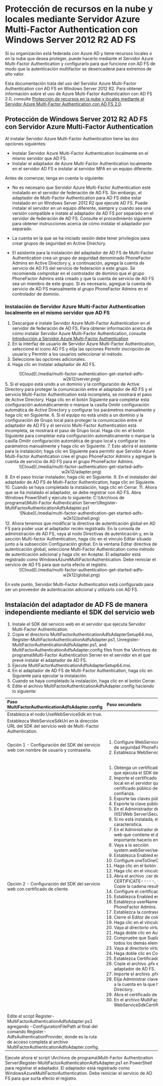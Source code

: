 <properties 
	pageTitle="Protección de recursos en la nube y locales mediante el Servidor Azure MFA con Windows Server 2012 R2 AD FS" 
	description="En esta página de Azure Multi-Factor Authentication se describe cómo empezar a trabajar con Azure MFA y AD FS en Windows Server 2012 R2." 
	services="multi-factor-authentication" 
	documentationCenter="" 
	authors="billmath" 
	manager="terrylan" 
	editor="bryanla"/>

<tags 
	ms.service="multi-factor-authentication" 
	ms.workload="identity" 
	ms.tgt_pltfrm="na" 
	ms.devlang="na" 
	ms.topic="article" 
	ms.date="06/02/2015" 
	ms.author="billmath"/>


# Protección de recursos en la nube y locales mediante Servidor Azure Multi-Factor Authentication con Windows Server 2012 R2 AD FS

Si su organización está federada con Azure AD y tiene recursos locales o en la nube que desea proteger, puede hacerlo mediante el Servidor Azure Multi-Factor Authentication y configurarlo para que funcione con AD FS de modo que la autenticación multifactor se desencadene para extremos de alto valor.

Esta documentación trata del uso del Servidor Azure Multi-Factor Authentication con AD FS en Windows Server 2012 R2. Para obtener información sobre el uso de Azure Multi-Factor Authentication con AD FS 2.0, consulte [Protección de recursos en la nube y locales mediante el Servidor Azure Multi-Factor Authentication con AD FS 2.0](multi-factor-authentication-get-started-adfs-adfs2.md).

## Protección de Windows Server 2012 R2 AD FS con Servidor Azure Multi-Factor Authentication

Al instalar Servidor Azure Multi-Factor Authentication tiene las dos opciones siguientes:

- Instalar Servidor Azure Multi-Factor Authentication localmente en el mismo servidor que AD FS. 
- Instalar el adaptador de Azure Multi-Factor Authentication localmente en el servidor AD FS e instalar al servidor MFA en un equipo diferente.

Antes de comenzar, tenga en cuenta lo siguiente:

- No es necesario que Servidor Azure Multi-Factor Authentication esté instalado en el servidor de federación de AD FS. Sin embargo, el adaptador de Multi-Factor Authentication para AD FS debe estar instalado en un Windows Server 2012 R2 que ejecute AD FS. Puede instalar el servidor en un equipo diferente, siempre y cuando sea una versión compatible e instale al adaptador de AD FS por separado en el servidor de federación de AD FS. Consulte el procedimiento siguiente para obtener instrucciones acerca de cómo instalar el adaptador por separado.

- La cuenta en la que se ha iniciado sesión debe tener privilegios para crear grupos de seguridad en Active Directory.

- El asistente para la instalación del adaptador de AD FS de Multi-Factor Authentication crea un grupo de seguridad denominado PhoneFactor Admins en Active Directory y, a continuación, agrega la cuenta de servicio de AD FS del servicio de federación a este grupo. Se recomienda comprobar en el controlador de dominio que el grupo PhoneFactor Admins está creado y que la cuenta de servicio de AD FS sea un miembro de este grupo. Si es necesario, agregue la cuenta de servicio de AD FS manualmente al grupo PhoneFactor Admins en el controlador de dominio.
  

### Instalación de Servidor Azure Multi-Factor Authentication localmente en el mismo servidor que AD FS

1. Descargue e instale Servidor Azure Multi-Factor Authentication en el servidor de federación de AD FS. Para obtener información acerca de cómo instalar Servidor Azure Multi-Factor Authentication, consulte [Introducción a Servidor Azure Multi-Factor Authentication](multi-factor-authentication-get-started-server.md)
2. En la interfaz de usuario de Servidor Azure Multi-Factor Authentication, seleccione el icono AD FS y elija las opciones Permitir inscripción de usuario y Permitir a los usuarios seleccionar el método.
3. Seleccione las opciones adicionales.
4. Haga clic en Instalar adaptador de AD FS.
<center>![Cloud](./media/multi-factor-authentication-get-started-adfs-w2k12/server.png)</center>
5. Si el equipo está unido a un dominio y la configuración de Active Directory para proteger la comunicación entre el adaptador de AD FS y el servicio Multi-Factor Authentication está incompleta, se mostrará el paso de Active Directory. Haga clic en el botón Siguiente para completar esta configuración automáticamente o marque la casilla Omitir configuración automática de Active Directory y configurar los parámetros manualmente y haga clic en Siguiente.
6. Si el equipo no está unido a un dominio y la configuración de Grupo local para proteger la comunicación entre el adaptador de AD FS y el servicio Multi-Factor Authentication está incompleta, se mostrará el paso de Grupo local. Haga clic en el botón Siguiente para completar esta configuración automáticamente o marque la casilla Omitir configuración automática de grupo local y configurar los parámetros manualmente y haga clic en Siguiente.
7. Esto abrirá el asistente para la instalación; haga clic en Siguiente para permitir que Servidor Azure Multi-Factor Authentication cree el grupo PhoneFactor Admins y agregue la cuenta de servicio de AD FS para el grupo PhoneFactor Admins.
<center>![Cloud](./media/multi-factor-authentication-get-started-adfs-w2k12/adapter.png)</center>
8. En el paso Iniciar instalador, haga clic en Siguiente.
9. En el instalador del adaptador de AD FS de Multi-Factor Authentication, haga clic en Siguiente.
10. Cuando se haya completado la instalación, haga clic en Cerrar.
11. Ahora que se ha instalado el adaptador, se debe registrar con AD FS. Abra Windows PowerShell y ejecute lo siguiente: C:\\Archivos de programa\\Multi-Factor Authentication Server\\Register-MultiFactorAuthenticationAdfsAdapter.ps1 <center>![Nube](./media/multi-factor-authentication-get-started-adfs-w2k12/pshell.png)</center>
12. Ahora tenemos que modificar la directiva de autenticación global en AD FS para poder usar el adaptador recién registrado. En la consola de administración de AD FS, vaya al nodo Directivas de autenticación y, en la sección Multi-factor Authentication, haga clic en el vínculo Editar situado junto a la subsección Configuración global. En la ventana Editar directiva de autenticación global, seleccione Multi-Factor Authentication como método de autenticación adicional y haga clic en Aceptar. El adaptador está registrado como WindowsAzureMultiFactorAuthentication. Debe reiniciar el servicio de AD FS para que surta efecto el registro.

<center>![Cloud](./media/multi-factor-authentication-get-started-adfs-w2k12/global.png)</center>

En este punto, Servidor Multi-Factor Authentication está configurado para ser un proveedor de autenticación adicional y utilizarlo con AD FS.

## Instalación del adaptador de AD FS de manera independiente mediante el SDK del servicio web
1. Instale el SDK del servicio web en el servidor que ejecuta Servidor Multi-Factor Authentication.
2. Copie el directorio MultiFactorAuthenticationAdfsAdapterSetup64.msi, Register-MultiFactorAuthenticationAdfsAdapter.ps1, Unregister-MultiFactorAuthenticationAdfsAdapter.ps1, and MultiFactorAuthenticationAdfsAdapter.config files from the \\Archivos de programa\\Multi-Factor Authentication Server en el servidor en el que prevé instalar el adaptador de AD FS.
3. Ejecute MultiFactorAuthenticationAdfsAdapterSetup64.msi.
4. En el adaptador de AD FS de Multi-Factor Authentication, haga clic en Siguiente para ejecutar la instalación.
5. Cuando se haya completado la instalación, haga clic en el botón Cerrar.
6. Edite el archivo MultiFactorAuthenticationAdfsAdapter.config haciendo lo siguiente:

Paso MultiFactorAuthenticationAdfsAdapter.config| Paso secundario
:------------- | :------------- |
Establezca el nodo UseWebServiceSdk en true.||
Establezca WebServiceSdkUrl en la dirección URL del SDK del servicio web de Multi-Factor Authentication.||
Opción 1 - Configuración del SDK del servicio web con nombre de usuario y contraseña.|<ol><li>Configure WebServiceSdkUsername como una cuenta que sea miembro del grupo de seguridad PhoneFactor Admins. Use el <domain>formato <nombreDeUsuario>.<li>Establezca WebServiceSdkPassword en la contraseña de la cuenta adecuada.</li></ol>
Opción 2 - Configuración del SDK del servicio web con certificado de cliente.|<ol><li>Obtenga un certificado de cliente de una entidad de certificación para el servidor que ejecuta el SDK del servicio web.</li><li>Importe el certificado de cliente al almacén de certificados personales del equipo local en el servidor que ejecuta el SDK del servicio web. Nota: asegúrese de que el certificado público de la entidad de certificación está en los certificados raíz de confianza.</li><li>Exporte las claves pública y privada del certificado de cliente a un archivo .pfx.</li><li>Exporte la clave pública en formato Base 64 a un archivo .cer.</li><li>En el Administrador de servidores, compruebe que está instalada la característica (IIS)\\Web Server\\Security\\Client Certificate Mapping Authentication.</li><li>Si no está instalada, elija Agregar roles y características para agregar esta característica.</li><li>En el Administrador de IIS, haga doble clic en el Editor de configuración en el sitio web que contiene el directorio virtual del SDK del servicio web. Nota: es muy importante hacerlo en el nivel de sitio web y no en el nivel de directorio virtual.</li><li>Vaya a la sección system.webServer/security/authentication/iisClientCertificateMappingAuthentication.</li><li>Establezca Enabled en true.</li><li>Configure oneToOneCertificateMappingsEnabled como verdadero.</li><li>Haga clic en el botón ... junto a oneToOneMappings.</li><li>Haga clic en el vínculo Agregar.</li><li>Abra el archivo .cer de Base 64 exportado anteriormente. Quite -----BEGIN CERTIFICATE-----, -----END CERTIFICATE----- y cualquier salto de línea. Copie la cadena resultante.</li><li>Configure el certificado en la cadena copiada en el paso anterior.</li><li>Establezca Enabled en true.</li><li>Establezca userName en una cuenta que sea miembro del grupo de seguridad PhoneFactor Admins. Use el <domain>formato <nombreDeUsuario>.</li><li>Establezca la contraseña en la contraseña de cuenta adecuada.</li><li>Cierre el Editor de colección.</li><li>Haga clic en el vínculo Aplicar.</li><li>Vaya al directorio virtual del SDK del servicio web.</li><li>Haga doble clic en Autenticación.</li><li>Compruebe que Suplantación de ASP.NET y Autenticación básica están habilitadas y todos los demás elementos están deshabilitados.</li><li>Vaya al directorio virtual del SDK del servicio web de nuevo.</li><li>Haga doble clic en Configuración de SSL.</li><li>Establezca Certificados de cliente en Aceptar y haga clic en Aplicar.</li><li>Copie el archivo .pfx exportado anteriormente en el servidor que ejecuta el adaptador de AD FS.</li><li>Importe el archivo .pfx al almacén de certificados personales del equipo local.</li><li>Elija Administrar claves privadas en el menú contextual y conceda acceso de lectura a la cuenta en la que ha iniciado sesión el servicio Servicios de federación de Active Directory.</li><li>Abra el certificado de cliente y copie la huella digital de la pestaña Detalles.</li><li>En el archivo MultiFactorAuthenticationAdfsAdapter.config, configure WebServiceSdkCertificateThumbprint como la cadena copiada en el paso anterior.</li></ol>
Edite el script Register-MultiFactorAuthenticationAdfsAdapter.ps1 agregando -ConfigurationFilePath <path> al final del comando Register-AdfsAuthenticationProvider, donde <path> es la ruta de acceso completa al archivo MultiFactorAuthenticationAdfsAdapter.config.|


Ejecute ahora el script \\Archivos de programa\\Multi-Factor Authentication Server\\Register-MultiFactorAuthenticationAdfsAdapter.ps1 en PowerShell para registrar el adaptador. El adaptador está registrado como WindowsAzureMultiFactorAuthentication. Debe reiniciar el servicio de AD FS para que surta efecto el registro.




























 

 


 

 


 





 


 

























































































 


 

 






 

<!---HONumber=August15_HO6-->